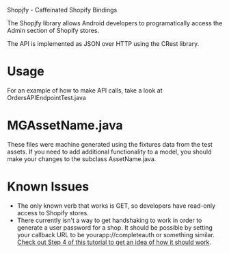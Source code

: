 Shopjfy - Caffeinated Shopify Bindings

The Shopjfy library allows Android developers to programatically access the Admin section of Shopify stores.

The API is implemented as JSON over HTTP using the CRest library.

# Usage #

For an example of how to make API calls, take a look at OrdersAPIEndpointTest.java

# MGAssetName.java #

These files were machine generated using the fixtures data from the test assets.  If you need to add additional
functionality to a model, you should make your changes to the subclass AssetName.java.

# Known Issues #

* The only known verb that works is GET, so developers have read-only access to Shopify stores.
* There currently isn't a way to get handshaking to work in order to generate a user password for
  a shop.  It should be possible by setting your callback URL to be yourapp://completeauth or something
  similar.  [Check out Step 4 of this tutorial to get an idea of how it should work](http://donpark.org/blog/2009/01/24/android-client-side-oauth).